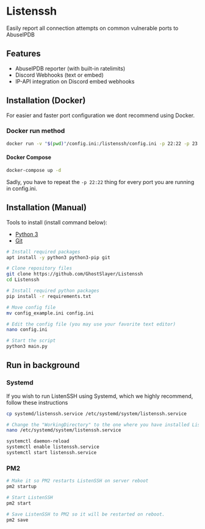 # Listenssh
Easily report all connection attempts on common vulnerable ports to AbuseIPDB

## Features
- AbuseIPDB reporter (with built-in ratelimits)
- Discord Webhooks (text or embed)
- IP-API integration on Discord embed webhooks


## Installation (Docker)
For easier and faster port configuration we dont recommend using Docker.

### Docker run method

```sh
docker run -v "$(pwd)"/config.ini:/listenssh/config.ini -p 22:22 -p 23:23 -p 139:139 -p 445:445 -p 3306:3306 -p 5432:5432 ghostslayer/listenssh
```

#### Docker Compose
```sh
docker-compose up -d
```

Sadly, you have to repeat the ``-p 22:22`` thing for every port you are running in config.ini.

## Installation (Manual)

Tools to install (install command below):
- [Python 3](https://www.python.org/downloads/)
- [Git](https://git-scm.com/downloads)


```sh
# Install required packages
apt install -y python3 python3-pip git

# Clone repository files
git clone https://github.com/GhostSlayer/Listenssh
cd Listenssh

# Install required python packages
pip install -r requirements.txt

# Move config file
mv config_example.ini config.ini

# Edit the config file (you may use your favorite text editor)
nano config.ini

# Start the script
python3 main.py
```

## Run in background

### Systemd
If you wish to run ListenSSH using Systemd, which we highly recommend, follow these instructions

```sh
cp systemd/listenssh.service /etc/systemd/system/listenssh.service

# Change the "WorkingDirectory" to the one where you have installed ListenSSH (unless its the root directory)
nano /etc/systemd/system/listenssh.service

systemctl daemon-reload
systemctl enable listenssh.service
systemctl start listenssh.service
```

### PM2
```sh
# Make it so PM2 restarts ListenSSH on server reboot
pm2 startup

# Start ListenSSH
pm2 start

# Save ListenSSH to PM2 so it will be restarted on reboot.
pm2 save
```